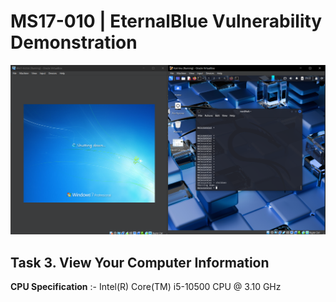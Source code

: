 # MS17-010 | EternalBlue Vulnerability Demonstration

 ![Knowledge Test](CyberSec_Project/Screenshot/After_shutdown_command.PNG)

## Task 3. View Your Computer Information


**CPU Specification** :- Intel(R) Core(TM) i5-10500 CPU @ 3.10 GHz




